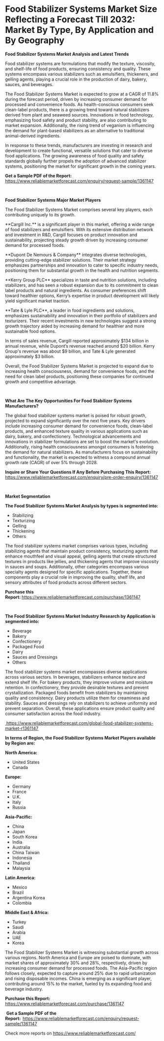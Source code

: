 <p><h1>Food Stabilizer Systems Market Size Reflecting a Forecast Till 2032: Market By Type, By Application and By Geography</h1></p><p><strong>Food Stabilizer Systems Market Analysis and Latest Trends</strong></p>
<p><p>Food stabilizer systems are formulations that modify the texture, viscosity, and shelf-life of food products, ensuring consistency and quality. These systems encompass various stabilizers such as emulsifiers, thickeners, and gelling agents, playing a crucial role in the production of dairy, bakery, sauces, and beverages.</p><p>The Food Stabilizer Systems Market is expected to grow at a CAGR of 11.8% during the forecast period, driven by increasing consumer demand for processed and convenience foods. As health-conscious consumers seek clean-label products, there is a growing trend toward natural stabilizers derived from plant and seaweed sources. Innovations in food technology, emphasizing food safety and product stability, are also contributing to market expansion. Additionally, the rising trend of veganism is influencing the demand for plant-based stabilizers as an alternative to traditional animal-derived ingredients.</p><p>In response to these trends, manufacturers are investing in research and development to create functional, versatile solutions that cater to diverse food applications. The growing awareness of food quality and safety standards globally further propels the adoption of advanced stabilizer systems, positioning the market for significant growth in the coming years.</p></p>
<p><strong>Get a Sample PDF of the Report:&nbsp;</strong> <a href="https://www.reliablemarketforecast.com/enquiry/request-sample/1361147?utm_campaign=3089&utm_medium=2&utm_source=Github&utm_content=ia&utm_term=22032025&utm_id=food-stabilizer-systems">https://www.reliablemarketforecast.com/enquiry/request-sample/1361147</a></p>
<p>&nbsp;</p>
<p><strong>Food Stabilizer Systems Major Market Players</strong></p>
<p><p>The Food Stabilizer Systems Market comprises several key players, each contributing uniquely to its growth. </p><p>**Cargill Inc.** is a significant player in this market, offering a wide range of food stabilizers and emulsifiers. With its extensive distribution network and investment in R&D, Cargill focuses on product innovation and sustainability, projecting steady growth driven by increasing consumer demand for processed foods.</p><p>**Dupont De Nemours & Company** integrates diverse technologies, providing cutting-edge stabilizer solutions. Their market strategy emphasizes partnerships and innovation to cater to specific industry needs, positioning them for substantial growth in the health and nutrition segments.</p><p>**Kerry Group PLC** specializes in taste and nutrition solutions, including stabilizers, and has seen a robust expansion due to its commitment to clean label products and natural ingredients. As consumer preferences shift toward healthier options, Kerry’s expertise in product development will likely yield significant market traction.</p><p>**Tate & Lyle PLC**, a leader in food ingredients and solutions, emphasizes sustainability and innovation in their portfolio of stabilizers and texturizers. Their recent investments in new technologies suggest a strong growth trajectory aided by increasing demand for healthier and more sustainable food options.</p><p>In terms of sales revenue, Cargill reported approximately $134 billion in annual revenue, while Dupont’s revenue reached around $20 billion. Kerry Group's revenue was about $9 billion, and Tate & Lyle generated approximately $3 billion. </p><p>Overall, the Food Stabilizer Systems Market is projected to expand due to increasing health consciousness, demand for convenience foods, and the need for clean label products, positioning these companies for continued growth and competitive advantage.</p></p>
<p>&nbsp;</p>
<p><strong>What Are The Key Opportunities For Food Stabilizer Systems Manufacturers?</strong></p>
<p><p>The global food stabilizer systems market is poised for robust growth, projected to expand significantly over the next five years. Key drivers include increasing consumer demand for convenience foods, clean-label products, and enhanced texture quality in various applications such as dairy, bakery, and confectionery. Technological advancements and innovations in stabilizer formulations are set to boost the market's evolution. Additionally, rising health consciousness amongst consumers is fostering the demand for natural stabilizers. As manufacturers focus on sustainability and functionality, the market is expected to witness a compound annual growth rate (CAGR) of over 5% through 2028.</p></p>
<p><strong>Inquire or Share Your Questions If Any Before Purchasing This Report:</strong> <a href="https://www.reliablemarketforecast.com/enquiry/pre-order-enquiry/1361147?utm_campaign=3089&utm_medium=2&utm_source=Github&utm_content=ia&utm_term=22032025&utm_id=food-stabilizer-systems">https://www.reliablemarketforecast.com/enquiry/pre-order-enquiry/1361147</a></p>
<p>&nbsp;</p>
<p><strong>Market Segmentation</strong></p>
<p><strong>The Food Stabilizer Systems Market Analysis by types is segmented into:</strong></p>
<p><ul><li>Stabilizing</li><li>Texturizing</li><li>Gelling</li><li>Thickening</li><li>Others</li></ul></p>
<p><p>The food stabilizer systems market comprises various types, including stabilizing agents that maintain product consistency, texturizing agents that enhance mouthfeel and visual appeal, gelling agents that create structured textures in products like jellies, and thickening agents that improve viscosity in sauces and soups. Additionally, other categories encompass various specialty agents designed for specific applications. Together, these components play a crucial role in improving the quality, shelf life, and sensory attributes of food products across different sectors.</p></p>
<p><strong>Purchase this Report:&nbsp;</strong><a href="https://www.reliablemarketforecast.com/purchase/1361147?utm_campaign=3089&utm_medium=2&utm_source=Github&utm_content=ia&utm_term=22032025&utm_id=food-stabilizer-systems">https://www.reliablemarketforecast.com/purchase/1361147</a></p>
<p>&nbsp;</p>
<p><strong>The Food Stabilizer Systems Market Industry Research by Application is segmented into:</strong></p>
<p><ul><li>Beverage</li><li>Bakery</li><li>Confectionery</li><li>Packaged Food</li><li>Dairy</li><li>Sauces and Dressings</li><li>Others</li></ul></p>
<p><p>The food stabilizer systems market encompasses diverse applications across various sectors. In beverages, stabilizers enhance texture and extend shelf life. For bakery products, they improve volume and moisture retention. In confectionery, they provide desirable textures and prevent crystallization. Packaged foods benefit from stabilizers by maintaining quality and consistency. Dairy products utilize them for creaminess and stability. Sauces and dressings rely on stabilizers to achieve uniformity and prevent separation. Overall, these applications ensure product quality and consumer satisfaction across the food industry.</p></p>
<p><a href="https://www.reliablemarketforecast.com/global-food-stabilizer-systems-market-r1361147?utm_campaign=3089&utm_medium=2&utm_source=Github&utm_content=ia&utm_term=22032025&utm_id=food-stabilizer-systems">&nbsp;https://www.reliablemarketforecast.com/global-food-stabilizer-systems-market-r1361147</a></p>
<p><strong>In terms of Region, the Food Stabilizer Systems Market Players available by Region are:</strong></p>
<p>
    <p> <strong> North America: </strong>
        <ul>
            <li>United States</li>
            <li>Canada</li>
        </ul>
        </p> 
    <p> <strong> Europe: </strong>
        <ul>
            <li>Germany</li>
            <li>France</li>
            <li>U.K.</li>
            <li>Italy</li>
            <li>Russia</li>
        </ul>
        </p> 
    <p> <strong> Asia-Pacific: </strong>
        <ul>
            <li>China</li>
            <li>Japan</li>
            <li>South Korea</li>
            <li>India</li>
            <li>Australia</li>
            <li>China Taiwan</li>
            <li>Indonesia</li>
            <li>Thailand</li>
            <li>Malaysia</li>
        </ul>
        </p> 
    <p> <strong> Latin America: </strong>
        <ul>
            <li>Mexico</li>
            <li>Brazil</li>
            <li>Argentina Korea</li>
            <li>Colombia</li>
        </ul>
        </p> 
    <p> <strong> Middle East & Africa: </strong>
        <ul>
            <li>Turkey</li>
            <li>Saudi</li>
            <li>Arabia</li>
            <li>UAE</li>
            <li>Korea</li>
        </ul>
    </p>
    </p>
<p><p>The Food Stabilizer Systems Market is witnessing substantial growth across various regions. North America and Europe are poised to dominate, with market shares of approximately 30% and 28%, respectively, driven by increasing consumer demand for processed foods. The Asia-Pacific region follows closely, expected to capture around 25% due to rapid urbanization and rising disposable incomes. China is emerging as a significant player, contributing around 15% to the market, fueled by its expanding food and beverage industry.</p></p>
<p><strong>Purchase this Report: </strong><a href="https://www.reliablemarketforecast.com/purchase/1361147?utm_campaign=3089&utm_medium=2&utm_source=Github&utm_content=ia&utm_term=22032025&utm_id=food-stabilizer-systems">https://www.reliablemarketforecast.com/purchase/1361147</a></p>
<p>&nbsp;<strong>Get a Sample PDF of the Report:&nbsp;&nbsp;</strong><a href="https://www.reliablemarketforecast.com/enquiry/request-sample/1361147?utm_campaign=3089&utm_medium=2&utm_source=Github&utm_content=ia&utm_term=22032025&utm_id=food-stabilizer-systems">https://www.reliablemarketforecast.com/enquiry/request-sample/1361147</a></p>
<p><strong></strong></p>
<p>Check more reports on <a href="https://www.reliablemarketforecast.com/?utm_campaign=3089&utm_medium=2&utm_source=Github&utm_content=ia&utm_term=22032025&utm_id=food-stabilizer-systems">https://www.reliablemarketforecast.com/</a></p>